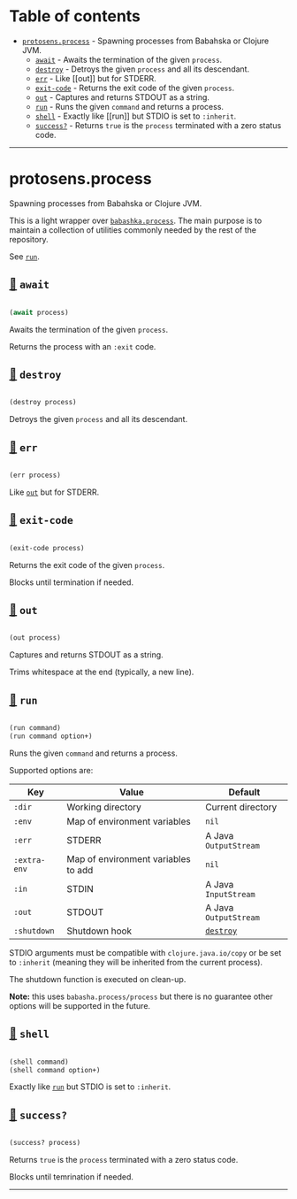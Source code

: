 # Table of contents
-  [`protosens.process`](#protosens.process)  - Spawning processes from Babahska or Clojure JVM.
    -  [`await`](#protosens.process/await) - Awaits the termination of the given <code>process</code>.
    -  [`destroy`](#protosens.process/destroy) - Detroys the given <code>process</code> and all its descendant.
    -  [`err`](#protosens.process/err) - Like [[out]] but for STDERR.
    -  [`exit-code`](#protosens.process/exit-code) - Returns the exit code of the given <code>process</code>.
    -  [`out`](#protosens.process/out) - Captures and returns STDOUT as a string.
    -  [`run`](#protosens.process/run) - Runs the given <code>command</code> and returns a process.
    -  [`shell`](#protosens.process/shell) - Exactly like [[run]] but STDIO is set to <code>:inherit</code>.
    -  [`success?`](#protosens.process/success?) - Returns <code>true</code> is the <code>process</code> terminated with a zero status code.

-----
# <a name="protosens.process">protosens.process</a>


Spawning processes from Babahska or Clojure JVM.

   This is a light wrapper over [`babashka.process`](https://github.com/babashka/process).
   The main purpose is to maintain a collection of utilities commonly needed by the rest
   of the repository.
  
   See [`run`](#protosens.process/run).




## <a name="protosens.process/await">[:page_facing_up:](https://github.com/protosens/monorepo.cljc/blob/main/module/process/src/main/clj/protosens/process.clj#L98-L106) `await`</a>
``` clojure

(await process)
```


Awaits the termination of the given `process`.
  
   Returns the process with an `:exit` code.

## <a name="protosens.process/destroy">[:page_facing_up:](https://github.com/protosens/monorepo.cljc/blob/main/module/process/src/main/clj/protosens/process.clj#L110-L116) `destroy`</a>
``` clojure

(destroy process)
```


Detroys the given `process` and all its descendant.

## <a name="protosens.process/err">[:page_facing_up:](https://github.com/protosens/monorepo.cljc/blob/main/module/process/src/main/clj/protosens/process.clj#L120-L127) `err`</a>
``` clojure

(err process)
```


Like [`out`](#protosens.process/out) but for STDERR.

## <a name="protosens.process/exit-code">[:page_facing_up:](https://github.com/protosens/monorepo.cljc/blob/main/module/process/src/main/clj/protosens/process.clj#L131-L139) `exit-code`</a>
``` clojure

(exit-code process)
```


Returns the exit code of the given `process`.

   Blocks until termination if needed.

## <a name="protosens.process/out">[:page_facing_up:](https://github.com/protosens/monorepo.cljc/blob/main/module/process/src/main/clj/protosens/process.clj#L143-L152) `out`</a>
``` clojure

(out process)
```


Captures and returns STDOUT as a string.
  
   Trims whitespace at the end (typically, a new line).

## <a name="protosens.process/run">[:page_facing_up:](https://github.com/protosens/monorepo.cljc/blob/main/module/process/src/main/clj/protosens/process.clj#L41-L76) `run`</a>
``` clojure

(run command)
(run command option+)
```


Runs the given `command` and returns a process.

   Supported options are:

   | Key          | Value                               | Default                |
   |--------------|-------------------------------------|------------------------|
   | `:dir`       | Working directory                   | Current directory      |
   | `:env`       | Map of environment variables        | `nil`                  |
   | `:err`       | STDERR                              | A Java `OutputStream`  |
   | `:extra-env` | Map of environment variables to add | `nil`                  |
   | `:in`        | STDIN                               | A Java `InputStream`   |
   | `:out`       | STDOUT                              | A Java `OutputStream`  |
   | `:shutdown`  | Shutdown hook                       | [`destroy`](#protosens.process/destroy)            |

   STDIO arguments must be compatible with `clojure.java.io/copy` or be set to `:inherit`
   (meaning they will be inherited from the current process).

   The shutdown function is executed on clean-up.
  
   **Note:** this uses `babasha.process/process` but there is no guarantee other options will
   be supported in the future.

## <a name="protosens.process/shell">[:page_facing_up:](https://github.com/protosens/monorepo.cljc/blob/main/module/process/src/main/clj/protosens/process.clj#L19-L37) `shell`</a>
``` clojure

(shell command)
(shell command option+)
```


Exactly like [`run`](#protosens.process/run) but STDIO is set to `:inherit`.

## <a name="protosens.process/success?">[:page_facing_up:](https://github.com/protosens/monorepo.cljc/blob/main/module/process/src/main/clj/protosens/process.clj#L156-L164) `success?`</a>
``` clojure

(success? process)
```


Returns `true` is the `process` terminated with a zero status code.
  
   Blocks until temrination if needed.

-----
